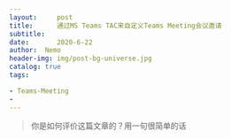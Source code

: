 ```yaml
---
layout:     post
title:      通过MS Teams TAC来自定义Teams Meeting会议邀请
subtitle:  
date:       2020-6-22
author:  Nemo
header-img: img/post-bg-universe.jpg
catalog: true
tags:

- Teams-Meeting
- 
---
```


> 你是如何评价这篇文章的？用一句很简单的话







